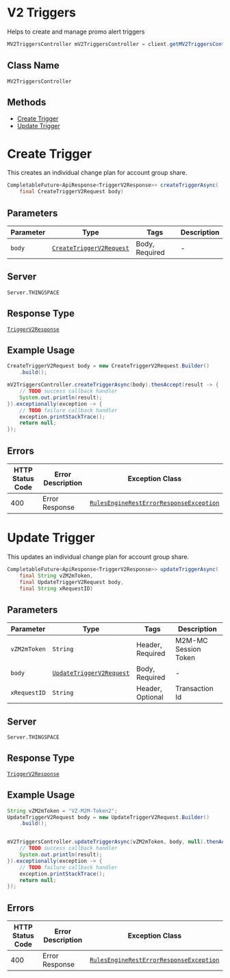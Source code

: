 # V2 Triggers

Helps to create and manage promo alert triggers

```java
MV2TriggersController mV2TriggersController = client.getMV2TriggersController();
```

## Class Name

`MV2TriggersController`

## Methods

* [Create Trigger](../../doc/controllers/v2-triggers.md#create-trigger)
* [Update Trigger](../../doc/controllers/v2-triggers.md#update-trigger)


# Create Trigger

This creates an individual change plan for account group share.

```java
CompletableFuture<ApiResponse<TriggerV2Response>> createTriggerAsync(
    final CreateTriggerV2Request body)
```

## Parameters

| Parameter | Type | Tags | Description |
|  --- | --- | --- | --- |
| `body` | [`CreateTriggerV2Request`](../../doc/models/create-trigger-v2-request.md) | Body, Required | - |

## Server

`Server.THINGSPACE`

## Response Type

[`TriggerV2Response`](../../doc/models/trigger-v2-response.md)

## Example Usage

```java
CreateTriggerV2Request body = new CreateTriggerV2Request.Builder()
    .build();

mV2TriggersController.createTriggerAsync(body).thenAccept(result -> {
    // TODO success callback handler
    System.out.println(result);
}).exceptionally(exception -> {
    // TODO failure callback handler
    exception.printStackTrace();
    return null;
});
```

## Errors

| HTTP Status Code | Error Description | Exception Class |
|  --- | --- | --- |
| 400 | Error Response | [`RulesEngineRestErrorResponseException`](../../doc/models/rules-engine-rest-error-response-exception.md) |


# Update Trigger

This updates an individual change plan for account group share.

```java
CompletableFuture<ApiResponse<TriggerV2Response>> updateTriggerAsync(
    final String vZM2mToken,
    final UpdateTriggerV2Request body,
    final String xRequestID)
```

## Parameters

| Parameter | Type | Tags | Description |
|  --- | --- | --- | --- |
| `vZM2mToken` | `String` | Header, Required | M2M-MC Session Token |
| `body` | [`UpdateTriggerV2Request`](../../doc/models/update-trigger-v2-request.md) | Body, Required | - |
| `xRequestID` | `String` | Header, Optional | Transaction Id |

## Server

`Server.THINGSPACE`

## Response Type

[`TriggerV2Response`](../../doc/models/trigger-v2-response.md)

## Example Usage

```java
String vZM2mToken = "VZ-M2M-Token2";
UpdateTriggerV2Request body = new UpdateTriggerV2Request.Builder()
    .build();


mV2TriggersController.updateTriggerAsync(vZM2mToken, body, null).thenAccept(result -> {
    // TODO success callback handler
    System.out.println(result);
}).exceptionally(exception -> {
    // TODO failure callback handler
    exception.printStackTrace();
    return null;
});
```

## Errors

| HTTP Status Code | Error Description | Exception Class |
|  --- | --- | --- |
| 400 | Error Response | [`RulesEngineRestErrorResponseException`](../../doc/models/rules-engine-rest-error-response-exception.md) |

